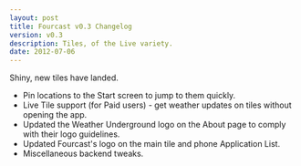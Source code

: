 ```yaml
---
layout: post
title: Fourcast v0.3 Changelog
version: v0.3
description: Tiles, of the Live variety.
date: 2012-07-06
---
```


Shiny, new tiles have landed.

* Pin locations to the Start screen to jump to them quickly.
* Live Tile support (for Paid users) - get weather updates on tiles without opening the app.
* Updated the Weather Underground logo on the About page to comply with their logo guidelines.
* Updated Fourcast's logo on the main tile and phone Application List.
* Miscellaneous backend tweaks.